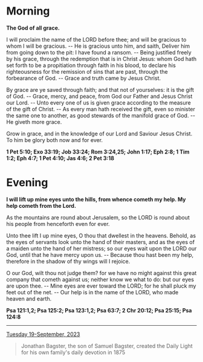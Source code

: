 # Morning

**The God of all grace.**
 
I will proclaim the name of the LORD before thee; and will be gracious to whom I will be gracious. -- He is gracious unto him, and saith, Deliver him from going down to the pit: I have found a ransom. -- Being justified freely by his grace, through the redemption that is in Christ Jesus: whom God hath set forth to be a propitiation through faith in his blood, to declare his righteousness for the remission of sins that are past, through the forbearance of God. -- Grace and truth came by Jesus Christ.
 
By grace are ye saved through faith; and that not of yourselves: it is the gift of God. -- Grace, mercy, and peace, from God our Father and Jesus Christ our Lord. -- Unto every one of us is given grace according to the measure of the gift of Christ. -- As every man hath received the gift, even so minister the same one to another, as good stewards of the manifold grace of God. -- He giveth more grace.
 
Grow in grace, and in the knowledge of our Lord and Saviour Jesus Christ. To him be glory both now and for ever.  

**1 Pet 5:10; Exo 33:19; Job 33:24; Rom 3:24,25; John 1:17; Eph 2:8; 1 Tim 1:2; Eph 4:7; 1 Pet 4:10; Jas 4:6; 2 Pet 3:18**

# Evening

**I will lift up mine eyes unto the hills, from whence cometh my help. My help cometh from the Lord.**
 
As the mountains are round about Jerusalem, so the LORD is round about his people from henceforth even for ever.
 
Unto thee lift I up mine eyes, O thou that dwellest in the heavens. Behold, as the eyes of servants look unto the hand of their masters, and as the eyes of a maiden unto the hand of her mistress; so our eyes wait upon the LORD our God, until that he have mercy upon us. -- Because thou hast been my help, therefore in the shadow of thy wings will I rejoice.
 
O our God, wilt thou not judge them? for we have no might against this great company that cometh against us; neither know we what to do: but our eyes are upon thee. -- Mine eyes are ever toward the LORD; for he shall pluck my feet out of the net. -- Our help is in the name of the LORD, who made heaven and earth.  

**Psa 121:1,2; Psa 125:2; Psa 123:1,2; Psa 63:7; 2 Chr 20:12; Psa 25:15; Psa 124:8**

---

[Tuesday 19-September, 2023](https://t.me/s/daily_light)

> Jonathan Bagster, the son of Samuel Bagster, created the Daily Light for his own family's daily devotion in 1875

